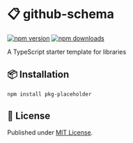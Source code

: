 # 📋 github-schema

[![npm version][npm-version-src]][npm-version-href]
[![npm downloads][npm-downloads-src]][npm-downloads-href]

A TypeScript starter template for libraries

## 📦 Installation

```sh
npm install pkg-placeholder
```

## 📄 License

Published under [MIT License](./LICENSE).

<!-- Badges -->

[npm-version-src]: https://img.shields.io/npm/v/pkg-placeholder?style=flat&colorA=18181B&colorB=4169E1
[npm-version-href]: https://npmjs.com/package/pkg-placeholder
[npm-downloads-src]: https://img.shields.io/npm/dm/pkg-placeholder?style=flat&colorA=18181B&colorB=4169E1
[npm-downloads-href]: https://npmjs.com/package/pkg-placeholder
